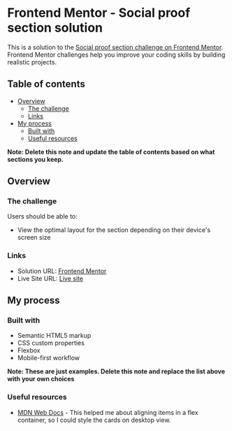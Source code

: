 # Frontend Mentor - Social proof section solution

This is a solution to the [Social proof section challenge on Frontend Mentor](https://www.frontendmentor.io/challenges/social-proof-section-6e0qTv_bA). Frontend Mentor challenges help you improve your coding skills by building realistic projects.

## Table of contents

- [Overview](#overview)
  - [The challenge](#the-challenge)
  - [Links](#links)
- [My process](#my-process)
  - [Built with](#built-with)
  - [Useful resources](#useful-resources)

**Note: Delete this note and update the table of contents based on what sections you keep.**

## Overview

### The challenge

Users should be able to:

- View the optimal layout for the section depending on their device's screen size

### Links

- Solution URL: [Frontend Mentor](https://www.frontendmentor.io/solutions/rating-and-review-landing-page-Vxlw-aK4O2)
- Live Site URL: [Live site](https://ceyda03.github.io/social-proof-section-master/)

## My process

### Built with

- Semantic HTML5 markup
- CSS custom properties
- Flexbox
- Mobile-first workflow

**Note: These are just examples. Delete this note and replace the list above with your own choices**

### Useful resources

- [MDN Web Docs](https://developer.mozilla.org/en-US/docs/Web/CSS/CSS_Flexible_Box_Layout/Aligning_Items_in_a_Flex_Container) - This helped me about aligning items in a flex container, so I could style the cards on desktop view.